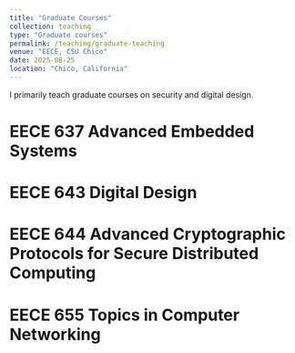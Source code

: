 ```yaml
---
title: "Graduate Courses"
collection: teaching
type: "Graduate courses"
permalink: /teaching/graduate-teaching
venue: "EECE, CSU Chico"
date: 2025-08-25
location: "Chico, California"
---
```


I primarily teach graduate courses on security and digital design.

EECE 637 Advanced Embedded Systems
======

EECE 643 Digital Design
======

EECE 644 Advanced Cryptographic Protocols for Secure Distributed Computing
======

EECE 655 Topics in Computer Networking
======
